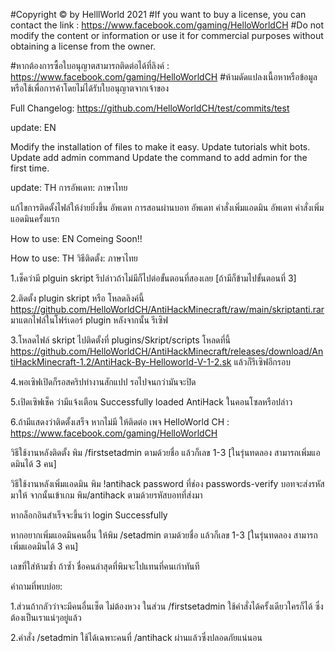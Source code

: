 #Copyright © by HelllWorld 2021
#If you want to buy a license, you can contact the link : https://www.facebook.com/gaming/HelloWorldCH
#Do not modify the content or information or use it for commercial purposes without obtaining a license from the owner.

#หากต้องการซื้อใบอนุญาตสามารถติดต่อได้ที่ลิงค์ : https://www.facebook.com/gaming/HelloWorldCH
#ห้ามดัดแปลงเนื้อหาหรือข้อมูล หรือใช้เพื่อการค้าโดยไม่ได้รับใบอนุญาตจากเจ้าของ

Full Changelog: https://github.com/HelloWorldCH/test/commits/test

update: EN

Modify the installation of files to make it easy.
Update tutorials whit bots.
Update add admin command
Update the command to add admin for the first time. 

update: TH
การอัพเดท: ภาษาไทย

แก้ไขการติดตั้งไฟล์ให้ง่ายยิ่งขึ้น
อัพเดท  การสอนผ่านบอท
อัพเดท  คำสั่งเพิ่มแอดมิน
อัพเดท  คำสั่งเพิ่มแอดมินครั้งแรก

How to use: EN
Comeing Soon!!

How to use: TH
วิธีติดตั้ง: ภาษาไทย

1.เช็คว่ามี plguin skript รึปล่าวถ้าไม่มีก็ไปต่อขั้นตอนที่สองเลย [ถ้ามีก็ข้ามไปขั้นตอนที่ 3]

2.ติดตั้ง plugin skript หรือ โหลดลิงค์นี้ https://github.com/HelloWorldCH/AntiHackMinecraft/raw/main/skriptanti.rar มาแตกไฟล์ในโฟร์เดอร์ plugin หลังจากนั้น รีเซิฟ

3.โหลดไฟล์ skript ไปติดตั้งที่ plugins/Skript/scripts โหลดที่นี้ https://github.com/HelloWorldCH/AntiHackMinecraft/releases/download/AntiHackMinecraft-1.2/AntiHack-By-Helloworld-V-1-2.sk 
แล้วก็รีเซิฟอีกรอบ

4.พอเซิฟเปิดก็รอสคริปทำงานสักแปป รอไปจนกว่ามันจะปิด

5.เปิดเซิฟเช็ค ว่ามีแจ้งเตือน Successfully loaded AntiHack ในคอนโซลหรือปล่าว

6.ถ้ามีแสดงว่าติดตั้งเสร็จ หากไม่มี ให้ติดต่อ เพจ HelloWorld CH : https://www.facebook.com/gaming/HelloWorldCH

วิธีใช้งานหลังติดตั้ง พิม /firstsetadmin ตามด้วยชื่อ แล้วก็เลข 1-3 [ในรุ่นทดลอง สามารถเพิ่มแอดมินได้ 3 คน]

วิธีใช้งานหลังเพิ่มแอดมิน พิม !antihack password ที่ช่อง passwords-verify บอทจะส่งรหัสมาให้ จากนั้นเข้าเกม พิม/antihack ตามด้วยรหัสบอทที่ส่งมา

หากล็อกอินสำเร็จจะขึ้นว่า login Successfully

หากอยากเพิ่มแอดมินคนอื่น ให้พิม /setadmin ตามด้วยชื่อ แล้วก็เลข 1-3 [ในรุ่นทดลอง สามารถเพิ่มแอดมินได้ 3 คน]

เลขที่ใส่ห้ามซ้ำ ถ้าซ้ำ ชื่อคนล่าสุดที่พิมจะไปแทนที่คนเก่าทันที

คำถามที่พบบ่อย:

1.ส่วนถ้ากลัวว่าจะมีคนอื่นเซ็ต ไม่ต้องหวง ในส่วน /firstsetadmin ใช้คำสั่งได้ครั้งเดียวใครก็ได้ ซึ่งต้องเป็นเราแน่ๆอยู่แล้ว

2.คำสั่ง /setadmin ใช้ได้เฉพาะคนที่ /antihack ผ่านแล้วซึ่งปลอดภัยแน่นอน
